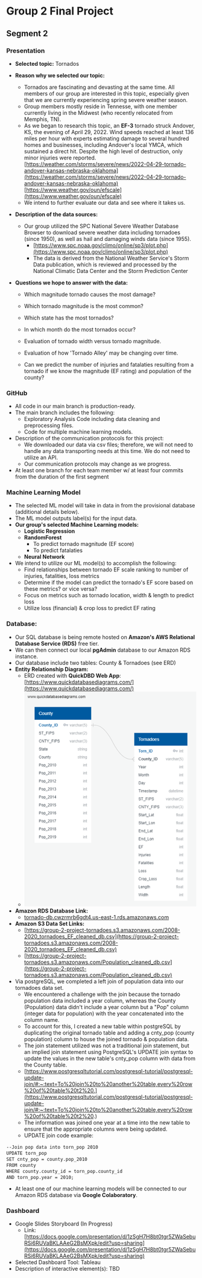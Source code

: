 # Group 2 Final Project

## Segment 2

### Presentation
   - **Selected topic:**
       Tornados
       
   - **Reason why we selected our topic:**  
     - Tornados are fascinating and devasting at the same time. All members of our group are interested in this topic, especially given that we are currently experiencing spring severe weather season. 
     - Group members mostly reside in Tennesse, with one member currently living in the Midwest (who recently relocated from Memphis, TN).
     - As we began to research this topic, an **EF-3** tornado struck Andover, KS, the evening of April 29, 2022. Wind speeds reached at least 136 miles per hour with experts estimating damage to several hundred homes and businesses, including Andover's local YMCA, which sustained a direct hit. Despite the high level of destruction, only minor injuries were reported.      
     [https://weather.com/storms/severe/news/2022-04-29-tornado-andover-kansas-nebraska-oklahoma](https://weather.com/storms/severe/news/2022-04-29-tornado-andover-kansas-nebraska-oklahoma)
     [https://www.weather.gov/oun/efscale](https://www.weather.gov/oun/efscale)
     - We intend to further evaluate our data and see where it takes us.
     
   - **Description of the data sources:**   
     - Our group utilized the SPC National Severe Weather Database Browser to download severe weather data including tornadoes (since 1950), as well as hail and damaging winds data (since 1955). 
       - [https://www.spc.noaa.gov/climo/online/sp3/plot.php](https://www.spc.noaa.gov/climo/online/sp3/plot.php)
       - The data is derived from the National Weather Service's Storm Data publication, which is reviewed and processed by the National Climatic Data Center and the Storm Prediction Center
      
   - **Questions we hope to answer with the data:** 
     - Which magnitude tornado causes the most damage?

     - Which tornado magnitude is the most common?

     - Which state has the most tornados?

     - In which month do the most tornados occur? 

     - Evaluation of tornado width versus tornado magnitude.
     
     - Evaluation of how 'Tornado Alley' may be changing over time.
     
     - Can we predict the number of injuries and fatalaties resulting from a tornado if we know the magnitude (EF rating) and population of the county? 

### GitHub
  - All code in our main branch is production-ready. 
  - The main branch includes the following: 
    - Exploratory Analysis Code including data cleaning and preprocessing files.
    - Code for multiple machine learning models. 
  - Description of the communication protocols for this project: 
    - We downloaded our data via csv files; therefore, we will not need to handle any data transporting needs at this time. We do not need to utilize an API. 
    - Our communication protocols may change as we progress. 
  - At least one branch for each team member w/ at least four commits from the duration of the first segment

### Machine Learning Model
  - The selected ML model will take in data in from the provisional database (additional details below). 
  - The ML model outputs label(s) for the input data.
  - **Our group's selected Machine Learning models:** 
    - **Logistic Regression**
    - **RandomForest**
      - To predict tornado magnitude (EF score)
      - To predict fatalaties
    - **Neural Network**
   - We intend to utilize our ML model(s) to accomplish the following: 
     - Find relationships between tornado EF scale ranking to number of injuries, fatalities, loss metrics
     - Determine if the model can predict the tornado's EF score based on these metrics? or vice versa?
     - Focus on metrics such as tornado location, width & length to predict loss
     - Utilize loss (financial) & crop loss to predict EF rating 

### Database:
  - Our SQL database is being remote hosted on **Amazon's AWS Relational Database Service (RDS)** free tier. 
  - We can then connect our local **pgAdmin** database to our Amazon RDS instance. 
  - Our database include two tables: County & Tornadoes (see ERD)
  - **Entity Relationship Diagram:**
    - ERD created with **QuickDBD Web App**: [https://www.quickdatabasediagrams.com/](https://www.quickdatabasediagrams.com/)
    - ![Database/QuickDBD-tornadoes_db.png](Database/QuickDBD-tornadoes_db.png)
  - **Amazon RDS Database Link:** 
    - [tornado-db.cwzrmrb6gdt4.us-east-1.rds.amazonaws.com](tornado-db.cwzrmrb6gdt4.us-east-1.rds.amazonaws.com)
  - **Amazon S3 Data Set Links:** 
    - [https://group-2-project-tornadoes.s3.amazonaws.com/2008-2020_tornadoes_EF_cleaned_db.csv](https://group-2-project-tornadoes.s3.amazonaws.com/2008-2020_tornadoes_EF_cleaned_db.csv)
    - [https://group-2-project-tornadoes.s3.amazonaws.com/Population_cleaned_db.csv](https://group-2-project-tornadoes.s3.amazonaws.com/Population_cleaned_db.csv)
  - Via postgreSQL, we completed a left join of population data into our tornadoes data set. 
    - We encountered a challenge with the join because the tornado population data included a year column, whereas the County (Population) data didn't include a year column but a "Pop" column (integer data for population) with the year concatenated into the column name.
    - To account for this, I created a new table within postgreSQL by duplicating the original tornado table and adding a cnty_pop (county population) column to house the joined tornado & population data.
    - The join statement utilized was not a traditional join statement, but an implied join statement using PostgreSQL's UPDATE join syntax to update the values in the new table's cnty_pop column with data from the County table. 
    - [https://www.postgresqltutorial.com/postgresql-tutorial/postgresql-update-join/#:~:text=To%20join%20to%20another%20table,every%20row%20of%20table%20t2%20.](https://www.postgresqltutorial.com/postgresql-tutorial/postgresql-update-join/#:~:text=To%20join%20to%20another%20table,every%20row%20of%20table%20t2%20.)
    - The information was joined one year at a time into the new table to ensure that the appropriate columns were being updated. 
    - UPDATE join code example: 
```
--Join pop data into torn_pop 2010
UPDATE torn_pop
SET cnty_pop = county.pop_2010
FROM county
WHERE county.county_id = torn_pop.county_id
AND torn_pop.year = 2010;
```
  - At least one of our machine learning models will be connected to our Amazon RDS database via **Google Colaboratory**.

### Dashboard

  - Google Slides Storyboard (In Progress) 
    - Link: [https://docs.google.com/presentation/d/1zSgH7H8bt0tgr5ZWaSebuRSi6RUVaBKLAAeG2BsMXpk/edit?usp=sharing](https://docs.google.com/presentation/d/1zSgH7H8bt0tgr5ZWaSebuRSi6RUVaBKLAAeG2BsMXpk/edit?usp=sharing)
  - Selected Dashboard Tool: Tableau
  - Description of interactive element(s): TBD
